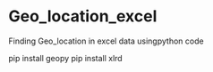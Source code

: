# Geo_location_excel

Finding Geo_location in excel data usingpython code

pip install geopy
pip install xlrd
